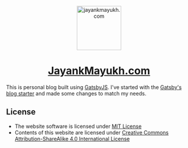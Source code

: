 <p align="center">
  <a href="https://jayankmayukh.com">
    <img alt="jayankmayukh.com" src="https://jayankmayukh.com/apple-touch-icon.png" width="120" />
  </a>
</p>
<h1 align="center">
  <a href="https://jayankmayukh.com">JayankMayukh.com</a>
</h1>

This is personal blog built using [GatsbyJS](https://www.gatsbyjs.org/). I've started with the [Gatsby's blog starter](https://github.com/gatsbyjs/gatsby-starter-blog) and made some changes to match my needs.

## License
- The website software is licensed under [MIT License](./LICENSE)
- Contents of this website are licensed under [Creative Commons Attribution-ShareAlike 4.0 International License](https://creativecommons.org/licenses/by-sa/4.0/)
